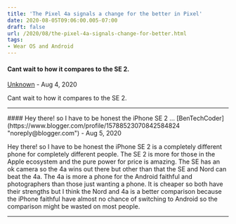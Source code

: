 ```yaml
---
title: 'The Pixel 4a signals a change for the better in Pixel'
date: 2020-08-05T09:06:00.005-07:00
draft: false
url: /2020/08/the-pixel-4a-signals-change-for-better.html
tags: 
- Wear OS and Android
---
```


#### Cant wait to how it compares to the SE 2.
[Unknown](https://www.blogger.com/profile/09918691766165943358 "noreply@blogger.com") - <time datetime="2020-08-06T13:07:18.678-07:00">Aug 4, 2020</time>

Cant wait to how it compares to the SE 2.
<hr />
#### Hey there! so I have to be honest the iPhone SE 2 ...
[BenTechCoder](https://www.blogger.com/profile/15788523070842584824 "noreply@blogger.com") - <time datetime="2020-08-07T07:15:40.220-07:00">Aug 5, 2020</time>

Hey there! so I have to be honest the iPhone SE 2 is a completely different phone for completely different people. The SE 2 is more for those in the Apple ecosystem and the pure power for price is amazing. The SE has an ok camera so the 4a wins out there but other than that the SE and Nord can beat the 4a. The 4a is more a phone for the Android faithful and photographers than those just wanting a phone. It is cheaper so both have their strengths but I think the Nord and 4a is a better comparison because the iPhone faithful have almost no chance of switching to Android so the comparison might be wasted on most people.
<hr />
